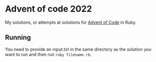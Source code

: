 # Advent of code 2022

My solutions, or attempts at solutions for [Advent of Code](https://adventofcode.com/2022) in Ruby.

## Running

You need to provide an input.txt in the same directory as the solution you want to run and then run `ruby filename.rb`.
